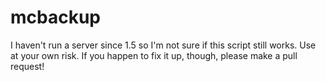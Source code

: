 mcbackup
========

I haven't run a server since 1.5 so I'm not sure if this script still works. Use at your own risk. If you happen to fix it up, though, please make a pull request!
